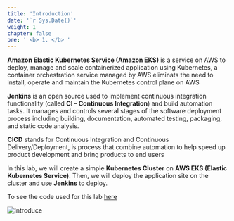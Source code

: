```yaml
---
title: 'Introduction'
date: '`r Sys.Date()`'
weight: 1
chapter: false
pre: ' <b> 1. </b> '
---
```


**Amazon Elastic Kubernetes Service (Amazon EKS)** is a service on AWS to deploy, manage and scale containerized application using Kubernetes, a container orchestration service managed by AWS eliminats the need to install, operate and maintain the Kubernetes control plane on AWS

**Jenkins** is an open source used to implement continuous integration functionality (called **CI – Continuous Integration**) and build automation tasks. It manages and controls several stages of the software deployment process including building, documentation, automated testing, packaging, and static code analysis.

**CICD** stands for Continuous Integration and Continuous Delivery/Deployment, is process that combine automation to help speed up product development and bring products to end users

In this lab, we will create a simple **Kubernetes Cluster** on **AWS EKS (Elastic Kubernetes Service)**. Then, we will deploy the application site on the cluster and use **Jenkins** to deploy.

To see the code used for this lab [here](https://github.com/hoangdat12/eks-workshop.git)

![Introduce](/images/1.introduce/001-introduce.png)
